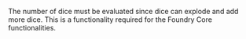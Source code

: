 The number of dice must be evaluated since dice can explode and add more dice. This is a functionality required for the Foundry Core functionalities.